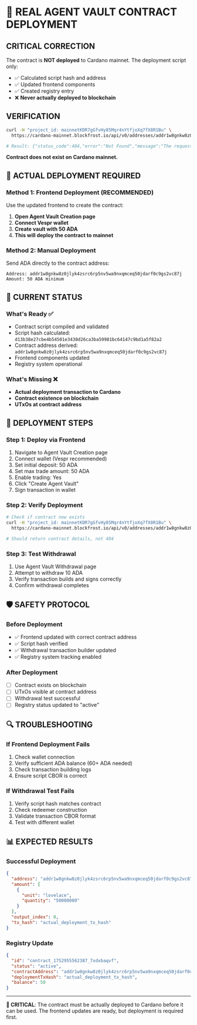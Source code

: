 # 🚨 REAL AGENT VAULT CONTRACT DEPLOYMENT

## **CRITICAL CORRECTION**

The contract is **NOT deployed** to Cardano mainnet. The deployment script only:
- ✅ Calculated script hash and address
- ✅ Updated frontend components  
- ✅ Created registry entry
- ❌ **Never actually deployed to blockchain**

## **VERIFICATION**

```bash
curl -H "project_id: mainnetKDR7gGfvHy85Mqr4nYtfjoXq7fX8R1Bu" \
  https://cardano-mainnet.blockfrost.io/api/v0/addresses/addr1w8gnkw8z0jlyk4zsrc6rp5nv5wa9nxqmceq50jdarf0c9gs2vc87j

# Result: {"status_code":404,"error":"Not Found","message":"The requested component has not been found."}
```

**Contract does not exist on Cardano mainnet.**

## **🎯 ACTUAL DEPLOYMENT REQUIRED**

### **Method 1: Frontend Deployment (RECOMMENDED)**

Use the updated frontend to create the contract:

1. **Open Agent Vault Creation page**
2. **Connect Vespr wallet**
3. **Create vault with 50 ADA**
4. **This will deploy the contract to mainnet**

### **Method 2: Manual Deployment**

Send ADA directly to the contract address:

```
Address: addr1w8gnkw8z0jlyk4zsrc6rp5nv5wa9nxqmceq50jdarf0c9gs2vc87j
Amount: 50 ADA minimum
```

## **🔧 CURRENT STATUS**

### **What's Ready** ✅
- Contract script compiled and validated
- Script hash calculated: `d13b38e27cbe4b54501e3430d26ca3ba59981bc64147c9bd1a5f82a2`
- Contract address derived: `addr1w8gnkw8z0jlyk4zsrc6rp5nv5wa9nxqmceq50jdarf0c9gs2vc87j`
- Frontend components updated
- Registry system operational

### **What's Missing** ❌
- **Actual deployment transaction to Cardano**
- **Contract existence on blockchain**
- **UTxOs at contract address**

## **🚀 DEPLOYMENT STEPS**

### **Step 1: Deploy via Frontend**
1. Navigate to Agent Vault Creation page
2. Connect wallet (Vespr recommended)
3. Set initial deposit: 50 ADA
4. Set max trade amount: 50 ADA  
5. Enable trading: Yes
6. Click "Create Agent Vault"
7. Sign transaction in wallet

### **Step 2: Verify Deployment**
```bash
# Check if contract now exists
curl -H "project_id: mainnetKDR7gGfvHy85Mqr4nYtfjoXq7fX8R1Bu" \
  https://cardano-mainnet.blockfrost.io/api/v0/addresses/addr1w8gnkw8z0jlyk4zsrc6rp5nv5wa9nxqmceq50jdarf0c9gs2vc87j

# Should return contract details, not 404
```

### **Step 3: Test Withdrawal**
1. Use Agent Vault Withdrawal page
2. Attempt to withdraw 10 ADA
3. Verify transaction builds and signs correctly
4. Confirm withdrawal completes

## **🛡️ SAFETY PROTOCOL**

### **Before Deployment**
- ✅ Frontend updated with correct contract address
- ✅ Script hash verified
- ✅ Withdrawal transaction builder updated
- ✅ Registry system tracking enabled

### **After Deployment**
- [ ] Contract exists on blockchain
- [ ] UTxOs visible at contract address
- [ ] Withdrawal test successful
- [ ] Registry status updated to "active"

## **🔍 TROUBLESHOOTING**

### **If Frontend Deployment Fails**
1. Check wallet connection
2. Verify sufficient ADA balance (60+ ADA needed)
3. Check transaction building logs
4. Ensure script CBOR is correct

### **If Withdrawal Test Fails**
1. Verify script hash matches contract
2. Check redeemer construction
3. Validate transaction CBOR format
4. Test with different wallet

## **📊 EXPECTED RESULTS**

### **Successful Deployment**
```json
{
  "address": "addr1w8gnkw8z0jlyk4zsrc6rp5nv5wa9nxqmceq50jdarf0c9gs2vc87j",
  "amount": [
    {
      "unit": "lovelace", 
      "quantity": "50000000"
    }
  ],
  "output_index": 0,
  "tx_hash": "actual_deployment_tx_hash"
}
```

### **Registry Update**
```json
{
  "id": "contract_1752955562387_7xdxbaqvf",
  "status": "active",
  "contractAddress": "addr1w8gnkw8z0jlyk4zsrc6rp5nv5wa9nxqmceq50jdarf0c9gs2vc87j",
  "deploymentTxHash": "actual_deployment_tx_hash",
  "balance": 50
}
```

---

**🚨 CRITICAL**: The contract must be actually deployed to Cardano before it can be used. The frontend updates are ready, but deployment is required first.
